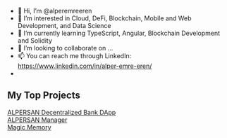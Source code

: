 - 👋 Hi, I’m @alperemreeren
- 👀 I’m interested in Cloud, DeFi, Blockchain, Mobile and Web Development, and Data Science
- 🌱 I’m currently learning TypeScript, Angular, Blockchain Development and Solidity
- 💞️ I’m looking to collaborate on ...
- 📫 You can reach me through LinkedIn: https://www.linkedin.com/in/alper-emre-eren/
- 
<!---
alperemreeren/alperemreeren is a ✨ special ✨ repository because its `README.md` (this file) appears on your GitHub profile.
You can click the Preview link to take a look at your changes.
--->

<h2>My Top Projects</h2>

[ALPERSAN Decentralized Bank DApp](https://github.com/alperemreeren/alpersan-defi-stakingapp)
<br>
[ALPERSAN Manager](https://github.com/alperemreeren/alpersan-manager)
<br>
[Magic Memory](https://github.com/alperemreeren/memory-game)
<br>
